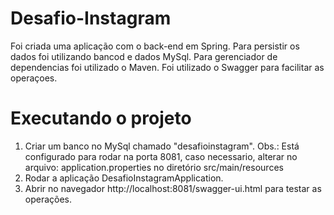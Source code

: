 # Desafio-Instagram


Foi criada uma aplicação com o back-end em Spring. Para persistir os dados foi utilizando bancod e dados MySql. Para gerenciador de dependencias foi utilizado o Maven. Foi utilizado o Swagger para facilitar as operaçoes.

# Executando o projeto

1. Criar um banco no MySql chamado "desafioinstagram". 
Obs.: Está configurado para rodar na porta 8081, caso necessario, alterar no arquivo: application.properties no diretório src/main/resources
2. Rodar a aplicação DesafioInstagramApplication. 
3. Abrir no navegador http://localhost:8081/swagger-ui.html para testar as operações.
